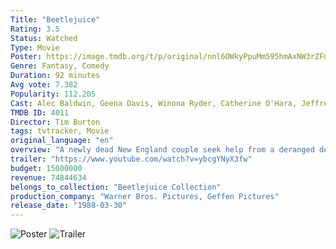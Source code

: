 ```yaml
---
Title: "Beetlejuice"
Rating: 3.5
Status: Watched
Type: Movie
Poster: https://image.tmdb.org/t/p/original/nnl6OWkyPpuMm595hmAxNW3rZFn.jpg
Genre: Fantasy, Comedy
Duration: 92 minutes
Avg vote: 7.382
Popularity: 112.205
Cast: Alec Baldwin, Geena Davis, Winona Ryder, Catherine O'Hara, Jeffrey Jones, Michael Keaton, Glenn Shadix, Sylvia Sidney, Patrice Martinez, Dick Cavett
TMDB ID: 4011
Director: Tim Burton
tags: tvtracker, Movie
original_language: "en"
overview: "A newly dead New England couple seek help from a deranged demon exorcist to scare an affluent New York family out of their home."
trailer: "https://www.youtube.com/watch?v=ybcgYNyX3fw"
budget: 15000000
revenue: 74844634
belongs_to_collection: "Beetlejuice Collection"
production_company: "Warner Bros. Pictures, Geffen Pictures"
release_date: "1988-03-30"
---
```

![Poster](https://image.tmdb.org/t/p/original/nnl6OWkyPpuMm595hmAxNW3rZFn.jpg)
![Trailer](https://www.youtube.com/watch?v=ybcgYNyX3fw)